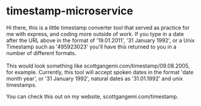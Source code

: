 # timestamp-microservice

Hi there, this is a little timestamp converter tool that served as practice for me with express, and coding more outside of work. If you type in a date after the URL above in the format of '19.01.2011', '31 January 1992', or a Unix Timestamp such as '495923023' you'll have this returned to you in a number of different formats.<br><br>This would look something like scottgangemi.com/timestamp/09.08.2005, for example. Currently, this tool will accept spoken dates in the format 'date month year', or '31 January 1992', natural dates as '31.01.1992' and unix timestamps.

You can check this out on my website, scottgangemi.com/timestamp.
